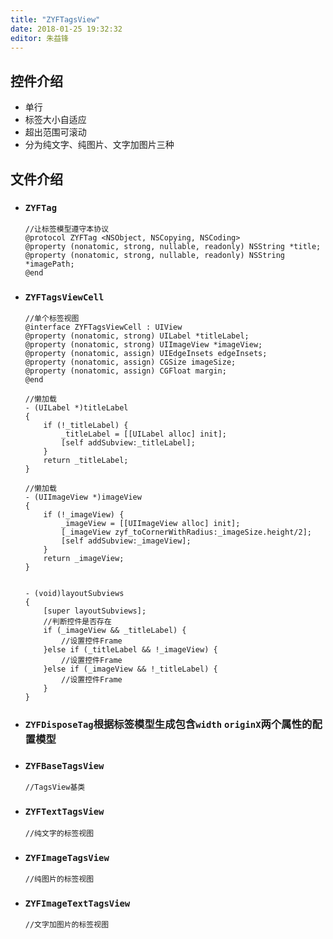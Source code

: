 ```yaml
---
title: "ZYFTagsView"
date: 2018-01-25 19:32:32
editor: 朱益锋
---
```

## 控件介绍
- 单行
- 标签大小自适应
- 超出范围可滚动
- 分为纯文字、纯图片、文字加图片三种

## 文件介绍

- ### `ZYFTag`
    ```
    //让标签模型遵守本协议
    @protocol ZYFTag <NSObject, NSCopying, NSCoding>
    @property (nonatomic, strong, nullable, readonly) NSString *title;
    @property (nonatomic, strong, nullable, readonly) NSString *imagePath;
    @end
    ```
- ### `ZYFTagsViewCell`
    ```
    //单个标签视图
    @interface ZYFTagsViewCell : UIView
    @property (nonatomic, strong) UILabel *titleLabel;
    @property (nonatomic, strong) UIImageView *imageView;
    @property (nonatomic, assign) UIEdgeInsets edgeInsets;
    @property (nonatomic, assign) CGSize imageSize;
    @property (nonatomic, assign) CGFloat margin;
    @end
    
    //懒加载
    - (UILabel *)titleLabel
    {
        if (!_titleLabel) {
            _titleLabel = [[UILabel alloc] init];
            [self addSubview:_titleLabel];
        }
        return _titleLabel;
    }

    //懒加载
    - (UIImageView *)imageView
    {
        if (!_imageView) {
            _imageView = [[UIImageView alloc] init];
            [_imageView zyf_toCornerWithRadius:_imageSize.height/2];
            [self addSubview:_imageView];
        }
        return _imageView;
    }
    
    
    - (void)layoutSubviews
    {
        [super layoutSubviews];
        //判断控件是否存在
        if (_imageView && _titleLabel) {
            //设置控件Frame
        }else if (_titleLabel && !_imageView) {
            //设置控件Frame
        }else if (_imageView && !_titleLabel) {
            //设置控件Frame
        }
    }
    ```
- ### `ZYFDisposeTag`根据标签模型生成包含`width` `originX`两个属性的配置模型

- ### `ZYFBaseTagsView` 
    
    ```
    //TagsView基类
    
    ```

- ### `ZYFTextTagsView`
    ```
    //纯文字的标签视图
    
    ```

- ### `ZYFImageTagsView` 
    ```
    //纯图片的标签视图
    
    ```

- ### `ZYFImageTextTagsView` 
    ```
    //文字加图片的标签视图
    
    ```
